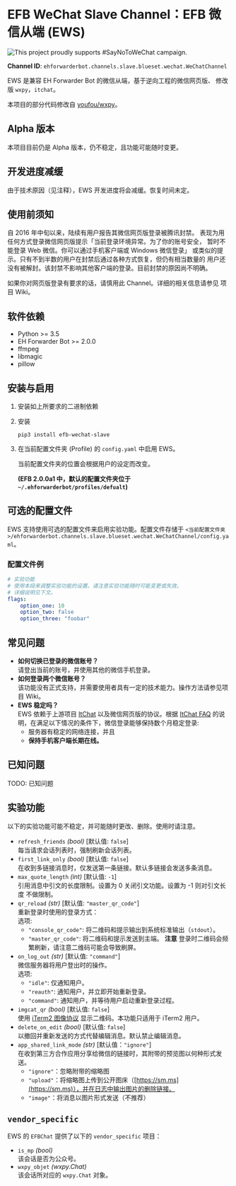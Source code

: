 # EFB WeChat Slave Channel：EFB 微信从端 (EWS)
<!-- badges -->

![This project proudly supports #SayNoToWeChat campaign.](https://i.imgur.com/dCZfh14.png)

**Channel ID**: `ehforwarderbot.channels.slave.blueset.wechat.WeChatChannel`

EWS 是兼容 EH Forwarder Bot 的微信从端，基于逆向工程的微信网页版、
修改版 `wxpy`，`itchat`。

本项目的部分代码修改自 [youfou/wxpy](https://github.com/youfou/wxpy)。

## Alpha 版本
本项目目前仍是 Alpha 版本，仍不稳定，且功能可能随时变更。

## 开发进度减缓
由于技术原因（见注释），EWS 开发进度将会减缓。恢复时间未定。
<!-- 
    那个垃圾网页版 WC 把俺的账号给封了。
    只能坐等给恢复了。顺便求回复方法或者完全封号的方法。
    （是的俺就想作个大死） 
-->

## 使用前须知
自 2016 年中旬以来，陆续有用户报告其微信网页版登录被腾讯封禁。
表现为用任何方式登录微信网页版提示「当前登录环境异常。为了你的账号安全，
暂时不能登录 Web 微信。你可以通过手机客户端或 Windows 微信登录」
或类似的提示。只有不到半数的用户在封禁后通过各种方式恢复，但仍有相当数量的
用户还没有被解封。该封禁不影响其他客户端的登录。目前封禁的原因尚不明确。

如果你对网页版登录有要求的话，请慎用此 Channel。详细的相关信息请参见
项目 Wiki。

## 软件依赖
* Python >= 3.5
* EH Forwarder Bot >= 2.0.0
* ffmpeg
* libmagic
* pillow

## 安装与启用

1. 安装如上所要求的二进制依赖
1. 安装

    ```shell
    pip3 install efb-wechat-slave
    ```
    
2. 在当前配置文件夹 (Profile) 的 `config.yaml` 中启用 EWS。

    当前配置文件夹的位置会根据用户的设定而改变。

    __(EFB 2.0.0a1 中，默认的配置文件夹位于 `~/.ehforwarderbot/profiles/defualt`)__


## 可选的配置文件
EWS 支持使用可选的配置文件来启用实验功能。配置文件存储于 
`<当前配置文件夹>/ehforwarderbot.channels.slave.blueset.wechat.WeChatChannel/config.yaml`。 

### 配置文件例

```yaml
# 实验功能
# 使用本段来调整实验功能的设置。请注意实验功能随时可能变更或失效。
# 详细说明见下文。
flags:
    option_one: 10
    option_two: false
    option_three: "foobar"
```

## 常见问题
* **如何切换已登录的微信账号？**  
  请登出当前的账号，并使用其他的微信手机登录。
* **如何登录两个微信账号？**  
  该功能没有正式支持，并需要使用者具有一定的技术能力。操作方法请参见项目 Wiki。
* **EWS 稳定吗？**  
  EWS 依赖于上游项目 [ItChat](https://github.com/littlecodersh/ItChat) 
  以及微信网页版的协议。根据 [ItChat FAQ](https://itchat.readthedocs.io/zh/latest/FAQ/)
  的说明，在满足以下情况的条件下，微信登录能够保持数个月稳定登录:
  * 服务器有稳定的网络连接，并且
  * **保持手机客户端长期在线。**


## 已知问题
TODO: 已知问题
<!--
* Random disconnection may occur occasionally due to the limit of protocol.
* Copyright protected sticker sets are not available to Web WeChat, leading to an empty sticker file to be delivered.
* Chat linking may be unstable sometime due to the limit of API.

**Technical detail**  
WeChat does not provide a stable chat identifier, so hash of the name of a user is used for the chat identifier. This may cause 2 issues:

* Chat is no longer traceable when its name is changed.
* Conflict and mis-delivery may happen when 2 users share the same name.
-->
## 实验功能
以下的实验功能可能不稳定，并可能随时更改、删除。使用时请注意。

* `refresh_friends` _(bool)_  [默认值: `false`]  
  每当请求会话列表时，强制刷新会话列表。
* `first_link_only` _(bool)_  [默认值: `false`]  
  在收到多链接消息时，仅发送第一条链接。默认多链接会发送多条消息。
* `max_quote_length` _(int)_  [默认值: `-1`]  
  引用消息中引文的长度限制。设置为 0 关闭引文功能。设置为 -1 则对引文长度
  不做限制。
* `qr_reload` _(str)_  [默认值: `"master_qr_code"`]  
  重新登录时使用的登录方式：  
  选项:
    * `"console_qr_code"`: 将二维码和提示输出到系统标准输出（`stdout`）。
    * `"master_qr_code"`: 将二维码和提示发送到主端。
  **注意**
  登录时二维码会频繁刷新，请注意二维码可能会导致刷屏。
* `on_log_out` _(str)_  [默认值: `"command"`]  
  微信服务器将用户登出时的操作。  
    选项:
    * `"idle"`: 仅通知用户。
    * `"reauth"`: 通知用户，并立即开始重新登录。
    * `"command"`: 通知用户，并等待用户启动重新登录过程。
* `imgcat_qr` _(bool)_  [默认值: `false`]  
  使用 [iTerm2 图像协议](https://www.iterm2.com/documentation-images.html)
  显示二维码。本功能只适用于 iTerm2 用户。
* `delete_on_edit` _(bool)_ [默认值: `false`]  
  以撤回并重新发送的方式代替编辑消息。默认禁止编辑消息。
* `app_shared_link_mode` _(str)_ [默认值：`"ignore"`]  
  在收到第三方合作应用分享给微信的链接时，其附带的预览图以何种形式发送。
  * `"ignore"`：忽略附带的缩略图
  * `"upload"`：将缩略图上传到公开图床（[https://sm.ms](https://sm.ms)），并在日志中输出图片的删除链接。
  * `"image"`：将消息以图片形式发送（不推荐）
  
## `vendor_specific`

EWS 的 `EFBChat` 提供了以下的 `vendor_specific` 项目：

* `is_mp` _(bool)_  
  该会话是否为公众号。
* `wxpy_objet` _(wxpy.Chat)_  
  该会话所对应的 `wxpy.Chat` 对象。 